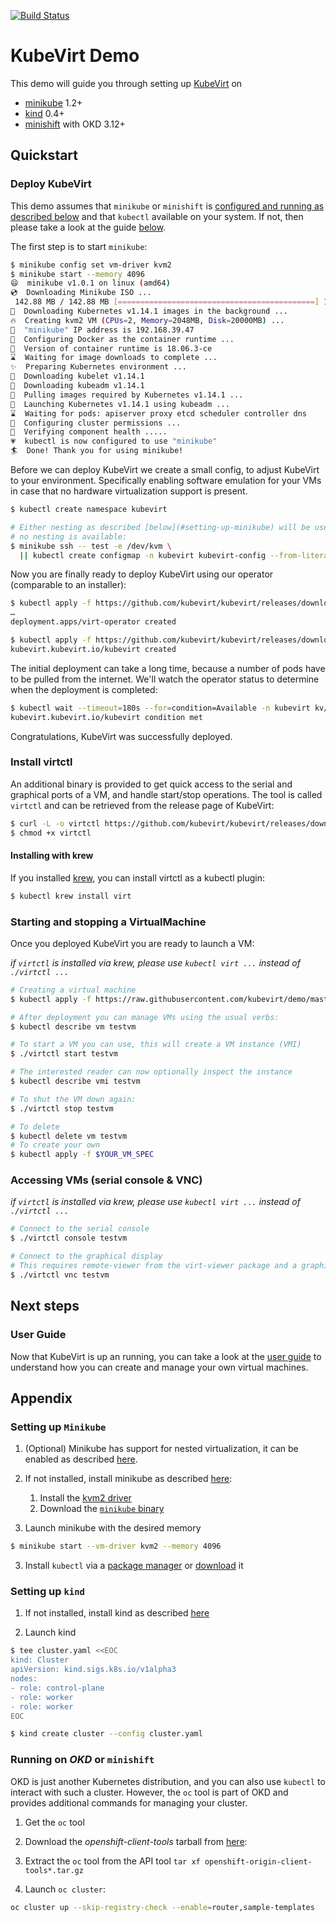 [![Build Status](https://travis-ci.org/kubevirt/demo.svg?branch=master)](https://travis-ci.org/kubevirt/demo)

# KubeVirt Demo

This demo will guide you through setting up [KubeVirt](https://www.kubevirt.io) on

- [minikube](#setting-up-minikube) 1.2+
- [kind](#setting-up-kind) 0.4+
- [minishift](#running-on-okd-or-minishift) with OKD 3.12+

## Quickstart

### Deploy KubeVirt

This demo assumes that `minikube` or `minishift` is [configured and running as described
below](#setting-up-minikube) and that `kubectl` available on your system. If not, then
please take a look at the guide [below](#setting-up-minikube).

The first step is to start `minikube`:

```bash
$ minikube config set vm-driver kvm2
$ minikube start --memory 4096
😄  minikube v1.0.1 on linux (amd64)
💿  Downloading Minikube ISO ...
 142.88 MB / 142.88 MB [============================================] 100.00% 0s
🤹  Downloading Kubernetes v1.14.1 images in the background ...
🔥  Creating kvm2 VM (CPUs=2, Memory=2048MB, Disk=20000MB) ...
📶  "minikube" IP address is 192.168.39.47
🐳  Configuring Docker as the container runtime ...
🐳  Version of container runtime is 18.06.3-ce
⌛  Waiting for image downloads to complete ...
✨  Preparing Kubernetes environment ...
💾  Downloading kubelet v1.14.1
💾  Downloading kubeadm v1.14.1
🚜  Pulling images required by Kubernetes v1.14.1 ...
🚀  Launching Kubernetes v1.14.1 using kubeadm ...
⌛  Waiting for pods: apiserver proxy etcd scheduler controller dns
🔑  Configuring cluster permissions ...
🤔  Verifying component health .....
💗  kubectl is now configured to use "minikube"
🏄  Done! Thank you for using minikube!
```

Before we can deploy KubeVirt we create a small config, to adjust KubeVirt to your
environment. Specifically enabling software emulation for your VMs in case that no
hardware virtualization support is present.

```bash
$ kubectl create namespace kubevirt

# Either nesting as described [below](#setting-up-minikube) will be used, or we configure emulation if
# no nesting is available:
$ minikube ssh -- test -e /dev/kvm \
  || kubectl create configmap -n kubevirt kubevirt-config --from-literal debug.useEmulation=true
```

Now you are finally ready to deploy KubeVirt using our operator (comparable to an installer):

```bash
$ kubectl apply -f https://github.com/kubevirt/kubevirt/releases/download/v0.24.0/kubevirt-operator.yaml
…
deployment.apps/virt-operator created

$ kubectl apply -f https://github.com/kubevirt/kubevirt/releases/download/v0.24.0/kubevirt-cr.yaml
kubevirt.kubevirt.io/kubevirt created
```

The initial deployment can take a long time, because a number of pods have to be pulled from the internet.
We'll watch the operator status to determine when the deployment is completed:

```bash
$ kubectl wait --timeout=180s --for=condition=Available -n kubevirt kv/kubevirt
kubevirt.kubevirt.io/kubevirt condition met
```

Congratulations, KubeVirt was successfully deployed.

### Install virtctl

An additional binary is provided to get quick access to the serial and graphical ports of a VM, and handle start/stop operations.
The tool is called `virtctl` and can be retrieved from the release page of KubeVirt:

```bash
$ curl -L -o virtctl https://github.com/kubevirt/kubevirt/releases/download/v0.24.0/virtctl-v0.24.0-linux-amd64
$ chmod +x virtctl
```

#### Installing with krew

If you installed [krew](https://krew.dev), you can install virtctl as a kubectl plugin:

```bash
$ kubectl krew install virt
```

### Starting and stopping a VirtualMachine

Once you deployed KubeVirt you are ready to launch a VM:

*if `virtctl` is installed via krew, please use `kubectl virt ...` instead of `./virtctl ...`*

```bash
# Creating a virtual machine
$ kubectl apply -f https://raw.githubusercontent.com/kubevirt/demo/master/manifests/vm.yaml

# After deployment you can manage VMs using the usual verbs:
$ kubectl describe vm testvm

# To start a VM you can use, this will create a VM instance (VMI)
$ ./virtctl start testvm

# The interested reader can now optionally inspect the instance
$ kubectl describe vmi testvm

# To shut the VM down again:
$ ./virtctl stop testvm

# To delete
$ kubectl delete vm testvm
# To create your own
$ kubectl apply -f $YOUR_VM_SPEC
```

### Accessing VMs (serial console & VNC)

*if `virtctl` is installed via krew, please use `kubectl virt ...` instead of `./virtctl ...`*

```bash
# Connect to the serial console
$ ./virtctl console testvm

# Connect to the graphical display
# This requires remote-viewer from the virt-viewer package and a graphical desktop from where oyu run virtctl
$ ./virtctl vnc testvm
```

## Next steps

### User Guide

Now that KubeVirt is up an running, you can take a look at the [user guide](http://docs.kubevirt.io/) to understand how you can create and manage your own virtual machines.

## Appendix

### Setting up `Minikube`

1. (Optional) Minikube has support for nested virtualization, it can be enabled as described [here](https://docs.fedoraproject.org/en-US/quick-docs/using-nested-virtualization-in-kvm/).

2. If not installed, install minikube as described [here](https://github.com/kubernetes/minikube/):

   1. Install the [kvm2 driver](https://github.com/kubernetes/minikube/blob/master/docs/drivers.md#kvm2-driver)
   2. Download the [`minikube` binary](https://github.com/kubernetes/minikube/releases)

3. Launch minikube with the desired memory

```bash
$ minikube start --vm-driver kvm2 --memory 4096
```

3. Install `kubectl` via a [package manager](https://kubernetes.io/docs/tasks/tools/install-kubectl/#install-kubectl-binary-via-native-package-management) or [download](https://kubernetes.io/docs/tasks/tools/install-kubectl/#install-kubectl-binary-via-curl) it

### Setting up `kind`

1. If not installed, install kind as described [here](https://github.com/kubernetes-sigs/kind)

2. Launch kind

```bash
$ tee cluster.yaml <<EOC
kind: Cluster
apiVersion: kind.sigs.k8s.io/v1alpha3
nodes:
- role: control-plane
- role: worker
- role: worker
EOC

$ kind create cluster --config cluster.yaml
```


### Running on _OKD_ or `minishift`

OKD is just another Kubernetes distribution, and you can also use `kubectl` to interact with such a cluster.
However, the `oc` tool is part of OKD and provides additional commands for managing your cluster.

1. Get the `oc` tool

  1. Download the _openshift-client-tools_ tarball from [here](https://github.com/openshift/origin/releases):
  2. Extract the `oc` tool from the API tool `tar xf openshift-origin-client-tools*.tar.gz`

2. Launch `oc cluster`:

```bash
oc cluster up --skip-registry-check --enable=router,sample-templates
```
